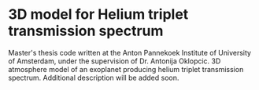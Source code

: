 # 3D model for Helium triplet transmission spectrum
Master's thesis code written at the Anton Pannekoek Institute of University of Amsterdam, under the supervision of Dr. Antonija Oklopcic. 3D atmosphere model of an exoplanet producing helium triplet transmission spectrum. Additional description will be added soon.
